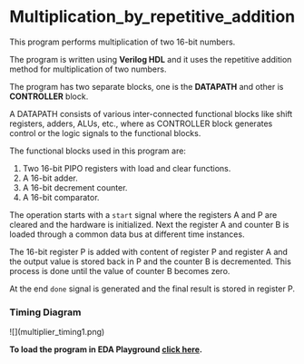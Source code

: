 # Multiplication_by_repetitive_addition
This program performs multiplication of two 16-bit numbers.

The program is written using <b>Verilog HDL</b> and it uses the repetitive addition method for multiplication of two numbers.

The program has two separate blocks, one is the <b>DATAPATH</b> and other is <b>CONTROLLER</b> block.

A DATAPATH consists of various inter-connected functional blocks like shift registers, adders, ALUs, etc., where as CONTROLLER block generates control or the logic signals to the functional blocks.

The functional blocks used in this program are:

1. Two 16-bit PIPO registers with load and clear functions.
2. A 16-bit adder.
3. A 16-bit decrement counter.
4. A 16-bit comparator.

The operation starts with a `start` signal where the registers A and P are cleared and the hardware is initialized. Next the register A and counter B is loaded through a common data bus at different time instances. 

The 16-bit register P is added with content of register P and register A and the output value is stored back in P and the counter B is decremented. This process is done until the value of counter B becomes zero.

At the end `done` signal is generated and the final result is stored in register P.

<h3> Timing Diagram </h3>
![](multiplier_timing1.png)


<b>To load the program in EDA Playground [click here](https://www.edaplayground.com/x/drS7).</b>
